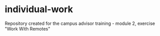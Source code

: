 # individual-work

Repository created for the campus advisor training - module 2, exercise "Work With Remotes"
